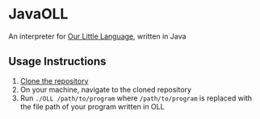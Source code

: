 # JavaOLL
An interpreter for [Our Little Language](https://github.com/basvdl97/OLL-Interpreter), written in Java

## Usage Instructions
1. [Clone the repository](https://docs.github.com/en/repositories/creating-and-managing-repositories/cloning-a-repository)
2. On your machine, navigate to the cloned repository
3. Run `./OLL /path/to/program` where `/path/to/program` is replaced with the file path of your program written in OLL
